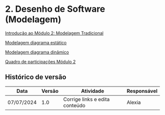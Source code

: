 # 2. Desenho de Software (Modelagem)

[Introdução ao Módulo 2: Modelagem Tradicional](../Modelagem/2.1.ModelagemTradicional.md)

[Modelagem diagrama estático](../Modelagem/2.1.1.UMLEstaticos.md) 

[Modelagem diagrama dinâmico](../Modelagem/2.1.2.UMLDinamicos.md)

[Quadro de participações Módulo 2](../Modelagem/2.2.ParticipacoesModelagem.md)

## Histórico de versão

| Data | Versão | Atividade | Responsável |
| ---- | ------ | --------- | ----------- |
| 07/07/2024 | 1.0 | Corrige links e edita conteúdo | Alexia |
